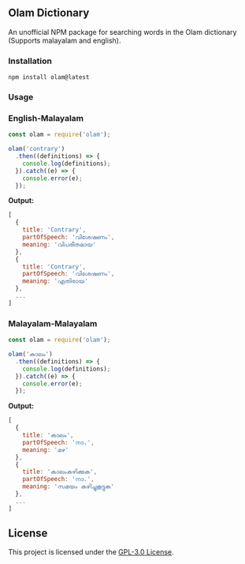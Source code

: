 ## Olam Dictionary
An unofficial NPM package for searching words in the Olam dictionary (Supports malayalam and english).

### Installation
```
npm install olam@latest
```

### Usage
### English-Malayalam
```js
const olam = require('olam');

olam('contrary')
  .then((definitions) => {
    console.log(definitions);
  }).catch((e) => {
    console.error(e);
  });
```

**Output:**
```js
[
  {
    title: 'Contrary',
    partOfSpeech: 'വിശേഷണം',
    meaning: 'വിപരീതമായ'
  },
  { 
    title: 'Contrary',
    partOfSpeech: 'വിശേഷണം',
    meaning: 'എതിരായ'
  },
  ...
]
```

### Malayalam-Malayalam
```js
const olam = require('olam');

olam('കാലം')
  .then((definitions) => {
    console.log(definitions);
  }).catch((e) => {
    console.error(e);
  });
```

**Output:**
```js
[
  {
    title: 'കാലം',
    partOfSpeech: 'നാ.',
    meaning: 'മഴ'
  },
  {
    title: 'കാലംകഴിക്കുക',
    partOfSpeech: 'നാ.',
    meaning: 'സമയം കഴിച്ചുകൂട്ടുക'
  },
  ...
]
```

## License
This project is licensed under the [GPL-3.0 License](https://github.com/TOXIC-DEVIL/olam/blob/master/LICENSE).

